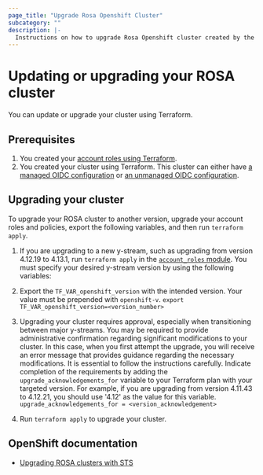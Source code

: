 ```yaml
---
page_title: "Upgrade Rosa Openshift Cluster"
subcategory: ""
description: |-
  Instructions on how to upgrade Rosa Openshift cluster created by the terraform provider.
---
```


# Updating or upgrading your ROSA cluster

You can update or upgrade your cluster using Terraform.

## Prerequisites

1. You created your [account roles using Terraform](https://github.com/terraform-redhat/terraform-provider-rhcs/tree/v1.3.0-branch/examples/create_rosa_cluster/create_rosa_sts_cluster/classic_sts/account_roles/README.md).
1. You created your cluster using Terraform. This cluster can either have [a managed OIDC configuration](https://github.com/terraform-redhat/terraform-provider-rhcs/tree/v1.3.0-branch/examples/create_rosa_cluster/create_rosa_sts_cluster/oidc_configuration/cluster_with_managed_oidc_config/README.md) or [an unmanaged OIDC configuration](https://github.com/terraform-redhat/terraform-provider-rhcs/tree/v1.3.0-branch/examples/create_rosa_cluster/create_rosa_sts_cluster/oidc_configuration/cluster_with_unmanaged_oidc_config/README.md).

## Upgrading your cluster

To upgrade your ROSA cluster to another version, upgrade your account roles and policies, export the following variables, and then run `terraform apply`.

1. If you are upgrading to a new y-stream, such as upgrading from version 4.12.19 to 4.13.1, run `terraform apply` in the [`account_roles` module](https://github.com/terraform-redhat/terraform-provider-rhcs/tree/v1.3.0-branch/examples/create_account_roles/README.md). You must specify your desired y-stream version by using the following variables: 

1. Export the `TF_VAR_openshift_version` with the intended version. Your value must be prepended with `openshift-v`.
        ```
        export TF_VAR_openshift_version=<version_number>
        ```
1. Upgrading your cluster requires approval, especially when transitioning between major y-streams. You may be required to provide administrative confirmation regarding significant modifications to your cluster. In this case, when you first attempt the upgrade, you will receive an error message that provides guidance regarding the necessary modifications. It is essential to follow the instructions carefully. Indicate completion of the requirements by adding the `upgrade_acknowledgements_for` variable to your Terraform plan with your targeted version. For example, if you are upgrading from version 4.11.43 to 4.12.21, you should use '4.12' as the value for this variable.
        ```
        upgrade_acknowledgements_for = <version_acknowledgement>
        ```
1. Run `terraform apply` to upgrade your cluster.

## OpenShift documentation

 - [Upgrading ROSA clusters with STS](hhttps://docs.openshift.com/rosa/upgrading/rosa-upgrading-sts.html)
